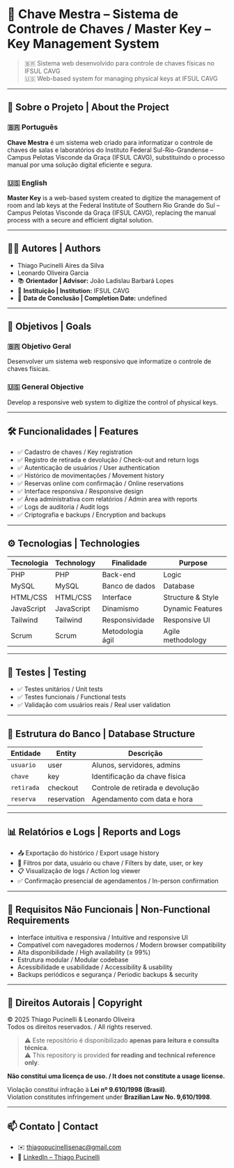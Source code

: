 # 🔐 Chave Mestra – Sistema de Controle de Chaves / Master Key – Key Management System

> 🇧🇷 Sistema web desenvolvido para controle de chaves físicas no IFSUL CAVG  
> 🇺🇸 Web-based system for managing physical keys at IFSUL CAVG

---

## 📘 Sobre o Projeto | About the Project

### 🇧🇷 Português

**Chave Mestra** é um sistema web criado para informatizar o controle de chaves de salas e laboratórios do Instituto Federal Sul-Rio-Grandense – Campus Pelotas Visconde da Graça (IFSUL CAVG), substituindo o processo manual por uma solução digital eficiente e segura.

### 🇺🇸 English

**Master Key** is a web-based system created to digitize the management of room and lab keys at the Federal Institute of Southern Rio Grande do Sul – Campus Pelotas Visconde da Graça (IFSUL CAVG), replacing the manual process with a secure and efficient digital solution.

---

## 🧑‍💻 Autores | Authors

- Thiago Pucinelli Aires da Silva  
- Leonardo Oliveira Garcia  
- 📚 **Orientador | Advisor:** João Ladislau Barbará Lopes  
- 🏫 **Instituição | Institution:** IFSUL CAVG  
- 📅 **Data de Conclusão | Completion Date:** undefined

---

## 🎯 Objetivos | Goals

### 🇧🇷 Objetivo Geral  
Desenvolver um sistema web responsivo que informatize o controle de chaves físicas.

### 🇺🇸 General Objective  
Develop a responsive web system to digitize the control of physical keys.

---

## 🛠️ Funcionalidades | Features

- ✅ Cadastro de chaves / Key registration  
- ✅ Registro de retirada e devolução / Check-out and return logs  
- ✅ Autenticação de usuários / User authentication  
- ✅ Histórico de movimentações / Movement history  
- ✅ Reservas online com confirmação / Online reservations  
- ✅ Interface responsiva / Responsive design  
- ✅ Área administrativa com relatórios / Admin area with reports  
- ✅ Logs de auditoria / Audit logs  
- ✅ Criptografia e backups / Encryption and backups  

---

## ⚙️ Tecnologias | Technologies

| Tecnologia | Technology | Finalidade | Purpose |
|------------|------------|------------|---------|
| PHP        | PHP        | Back-end   | Logic   |
| MySQL      | MySQL      | Banco de dados | Database |
| HTML/CSS   | HTML/CSS   | Interface  | Structure & Style |
| JavaScript | JavaScript | Dinamismo  | Dynamic Features |
| Tailwind   | Tailwind   | Responsividade | Responsive UI |
| Scrum      | Scrum      | Metodologia ágil | Agile methodology |

---

## 🧪 Testes | Testing

- ✅ Testes unitários / Unit tests  
- ✅ Testes funcionais / Functional tests  
- ✅ Validação com usuários reais / Real user validation  

---

## 🧱 Estrutura do Banco | Database Structure

| Entidade | Entity | Descrição |
|----------|--------|-----------|
| `usuario` | user | Alunos, servidores, admins |
| `chave` | key | Identificação da chave física |
| `retirada` | checkout | Controle de retirada e devolução |
| `reserva` | reservation | Agendamento com data e hora |

---

## 📊 Relatórios e Logs | Reports and Logs

- 📤 Exportação do histórico / Export usage history  
- 🔎 Filtros por data, usuário ou chave / Filters by date, user, or key  
- 📋 Visualização de logs / Action log viewer  
- ✅ Confirmação presencial de agendamentos / In-person confirmation  

---

## 🧩 Requisitos Não Funcionais | Non-Functional Requirements

- Interface intuitiva e responsiva / Intuitive and responsive UI  
- Compatível com navegadores modernos / Modern browser compatibility  
- Alta disponibilidade / High availability (≥ 99%)  
- Estrutura modular / Modular codebase  
- Acessibilidade e usabilidade / Accessibility & usability  
- Backups periódicos e segurança / Periodic backups & security  

---

## 📜 Direitos Autorais | Copyright

© 2025 Thiago Pucinelli & Leonardo Oliveira  
Todos os direitos reservados. / All rights reserved.

> ⚠️ Este repositório é disponibilizado **apenas para leitura e consulta técnica**.  
> ⚠️ This repository is provided **for reading and technical reference only**.

**Não constitui uma licença de uso. / It does not constitute a usage license.**

Violação constitui infração à **Lei nº 9.610/1998 (Brasil)**.  
Violation constitutes infringement under **Brazilian Law No. 9,610/1998**.

---

## 📫 Contato | Contact

- ✉️ thiagopucinellisenac@gmail.com  
- 💼 [LinkedIn – Thiago Pucinelli](https://www.linkedin.com/in/thiagopucinelli)  
